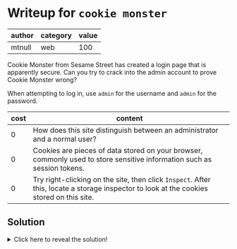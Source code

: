 # Writeup for `cookie monster`

| author | category | value |
|--------|----------|-------|
| mtnull |   web    |  100  |

Cookie Monster from Sesame Street has created a login page that is apparently secure. Can you try to crack into the admin account to prove Cookie Monster wrong? 

When attempting to log in, use `admin` for the username and `admin` for the password.


| cost |                                                                 content                                                                  |
|------|------------------------------------------------------------------------------------------------------------------------------------------|
|  0   | How does this site distinguish between an administrator and a normal user?                                                               |
|  0   | Cookies are pieces of data stored on your browser, commonly used to store sensitive information such as session tokens.                  |
|  0   | Try right-clicking on the site, then click `Inspect`. After this, locate a storage inspector to look at the cookies stored on this site. |

## Solution

<details>
<summary>Click here to reveal the solution!</summary>

### The Big Idea

Changing client-side cookies to bypass login checks.

### Walkthrough

1. Open devtools by right-clicking on the site and clicking `Inspect`.
2. Go to storage inspector and find the `isAdmin` cookie.
3. Change `false` to `true`.
4. After logging in again, the server will think that you are indeed an admin, and the flag for this challenge will be returned.
    
### Flag(s)

- `OWEEK{0m_n0m_n0m_c00k135_ta5t3_n1c3}`

</details>

